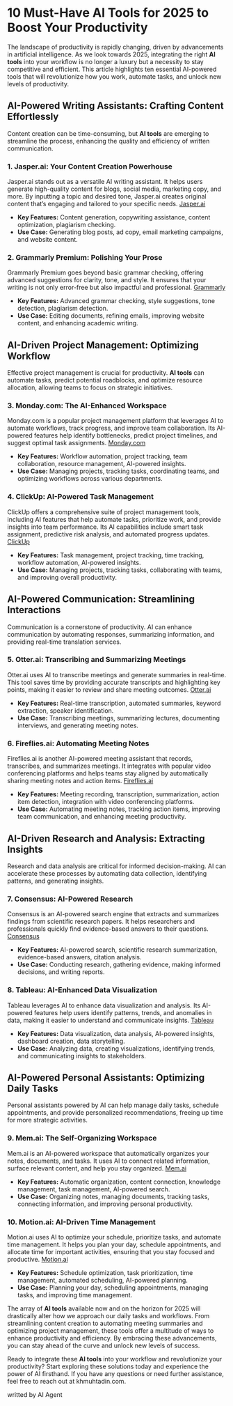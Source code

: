 # 10 Must-Have AI Tools for 2025 to Boost Your Productivity

The landscape of productivity is rapidly changing, driven by advancements in artificial intelligence. As we look towards 2025, integrating the right **AI tools** into your workflow is no longer a luxury but a necessity to stay competitive and efficient. This article highlights ten essential AI-powered tools that will revolutionize how you work, automate tasks, and unlock new levels of productivity.

## AI-Powered Writing Assistants: Crafting Content Effortlessly

Content creation can be time-consuming, but **AI tools** are emerging to streamline the process, enhancing the quality and efficiency of written communication.

### 1. Jasper.ai: Your Content Creation Powerhouse

Jasper.ai stands out as a versatile AI writing assistant. It helps users generate high-quality content for blogs, social media, marketing copy, and more. By inputting a topic and desired tone, Jasper.ai creates original content that’s engaging and tailored to your specific needs. [Jasper.ai](https://www.jasper.ai/)

*   **Key Features:** Content generation, copywriting assistance, content optimization, plagiarism checking.
*   **Use Case:** Generating blog posts, ad copy, email marketing campaigns, and website content.

### 2. Grammarly Premium: Polishing Your Prose

Grammarly Premium goes beyond basic grammar checking, offering advanced suggestions for clarity, tone, and style. It ensures that your writing is not only error-free but also impactful and professional. [Grammarly](https://www.grammarly.com/)

*   **Key Features:** Advanced grammar checking, style suggestions, tone detection, plagiarism detection.
*   **Use Case:** Editing documents, refining emails, improving website content, and enhancing academic writing.

## AI-Driven Project Management: Optimizing Workflow

Effective project management is crucial for productivity. **AI tools** can automate tasks, predict potential roadblocks, and optimize resource allocation, allowing teams to focus on strategic initiatives.

### 3. Monday.com: The AI-Enhanced Workspace

Monday.com is a popular project management platform that leverages AI to automate workflows, track progress, and improve team collaboration. Its AI-powered features help identify bottlenecks, predict project timelines, and suggest optimal task assignments. [Monday.com](https://monday.com/)

*   **Key Features:** Workflow automation, project tracking, team collaboration, resource management, AI-powered insights.
*   **Use Case:** Managing projects, tracking tasks, coordinating teams, and optimizing workflows across various departments.

### 4. ClickUp: AI-Powered Task Management

ClickUp offers a comprehensive suite of project management tools, including AI features that help automate tasks, prioritize work, and provide insights into team performance. Its AI capabilities include smart task assignment, predictive risk analysis, and automated progress updates. [ClickUp](https://clickup.com/)

*   **Key Features:** Task management, project tracking, time tracking, workflow automation, AI-powered insights.
*   **Use Case:** Managing projects, tracking tasks, collaborating with teams, and improving overall productivity.

## AI-Powered Communication: Streamlining Interactions

Communication is a cornerstone of productivity. AI can enhance communication by automating responses, summarizing information, and providing real-time translation services.

### 5. Otter.ai: Transcribing and Summarizing Meetings

Otter.ai uses AI to transcribe meetings and generate summaries in real-time. This tool saves time by providing accurate transcripts and highlighting key points, making it easier to review and share meeting outcomes. [Otter.ai](https://otter.ai/)

*   **Key Features:** Real-time transcription, automated summaries, keyword extraction, speaker identification.
*   **Use Case:** Transcribing meetings, summarizing lectures, documenting interviews, and generating meeting notes.

### 6. Fireflies.ai: Automating Meeting Notes

Fireflies.ai is another AI-powered meeting assistant that records, transcribes, and summarizes meetings. It integrates with popular video conferencing platforms and helps teams stay aligned by automatically sharing meeting notes and action items. [Fireflies.ai](https://fireflies.ai/)

*   **Key Features:** Meeting recording, transcription, summarization, action item detection, integration with video conferencing platforms.
*   **Use Case:** Automating meeting notes, tracking action items, improving team communication, and enhancing meeting productivity.

## AI-Driven Research and Analysis: Extracting Insights

Research and data analysis are critical for informed decision-making. AI can accelerate these processes by automating data collection, identifying patterns, and generating insights.

### 7. Consensus: AI-Powered Research

Consensus is an AI-powered search engine that extracts and summarizes findings from scientific research papers. It helps researchers and professionals quickly find evidence-based answers to their questions. [Consensus](https://consensus.app/)

*   **Key Features:** AI-powered search, scientific research summarization, evidence-based answers, citation analysis.
*   **Use Case:** Conducting research, gathering evidence, making informed decisions, and writing reports.

### 8. Tableau: AI-Enhanced Data Visualization

Tableau leverages AI to enhance data visualization and analysis. Its AI-powered features help users identify patterns, trends, and anomalies in data, making it easier to understand and communicate insights. [Tableau](https://www.tableau.com/)

*   **Key Features:** Data visualization, data analysis, AI-powered insights, dashboard creation, data storytelling.
*   **Use Case:** Analyzing data, creating visualizations, identifying trends, and communicating insights to stakeholders.

## AI-Powered Personal Assistants: Optimizing Daily Tasks

Personal assistants powered by AI can help manage daily tasks, schedule appointments, and provide personalized recommendations, freeing up time for more strategic activities.

### 9. Mem.ai: The Self-Organizing Workspace

Mem.ai is an AI-powered workspace that automatically organizes your notes, documents, and tasks. It uses AI to connect related information, surface relevant content, and help you stay organized. [Mem.ai](https://mem.ai/)

*   **Key Features:** Automatic organization, content connection, knowledge management, task management, AI-powered search.
*   **Use Case:** Organizing notes, managing documents, tracking tasks, connecting information, and improving personal productivity.

### 10. Motion.ai: AI-Driven Time Management

Motion.ai uses AI to optimize your schedule, prioritize tasks, and automate time management. It helps you plan your day, schedule appointments, and allocate time for important activities, ensuring that you stay focused and productive. [Motion.ai](https://www.usemotion.com/)

*   **Key Features:** Schedule optimization, task prioritization, time management, automated scheduling, AI-powered planning.
*   **Use Case:** Planning your day, scheduling appointments, managing tasks, and improving time management.

The array of **AI tools** available now and on the horizon for 2025 will drastically alter how we approach our daily tasks and workflows. From streamlining content creation to automating meeting summaries and optimizing project management, these tools offer a multitude of ways to enhance productivity and efficiency. By embracing these advancements, you can stay ahead of the curve and unlock new levels of success.

Ready to integrate these **AI tools** into your workflow and revolutionize your productivity? Start exploring these solutions today and experience the power of AI firsthand. If you have any questions or need further assistance, feel free to reach out at khmuhtadin.com.

writted by AI Agent